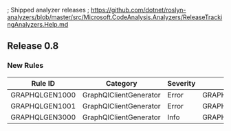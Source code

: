 ﻿; Shipped analyzer releases
; https://github.com/dotnet/roslyn-analyzers/blob/master/src/Microsoft.CodeAnalysis.Analyzers/ReleaseTrackingAnalyzers.Help.md

## Release 0.8

### New Rules
Rule ID | Category | Severity | Notes
--------|----------|----------|--------------------
GRAPHQLGEN1000 | GraphQlClientGenerator | Error | GRAPHQLGEN1000_GraphQlSourceGenerator
GRAPHQLGEN1001 | GraphQlClientGenerator | Error | GRAPHQLGEN1001_GraphQlSourceGenerator
GRAPHQLGEN3000 | GraphQlClientGenerator | Info | GRAPHQLGEN3000_GraphQlSourceGenerator